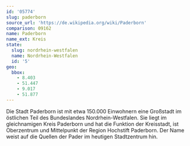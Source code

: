 ```yaml
---
id: '05774'
slug: paderborn
source_url: 'https://de.wikipedia.org/wiki/Paderborn'
comparison: 09162
name: Paderborn
name_ext: Kreis
state:
  slug: nordrhein-westfalen
  name: Nordrhein-Westfalen
  id: '5'
geo:
  bbox:
    - 8.403
    - 51.447
    - 9.017
    - 51.877
---
```


Die Stadt Paderborn ist mit etwa 150.000 Einwohnern eine Großstadt im östlichen Teil des Bundeslandes Nordrhein-Westfalen. Sie liegt im gleichnamigen Kreis Paderborn und hat die Funktion der Kreisstadt, ist Oberzentrum und Mittelpunkt der Region Hochstift Paderborn. Der Name weist auf die Quellen der Pader im heutigen Stadtzentrum hin.
